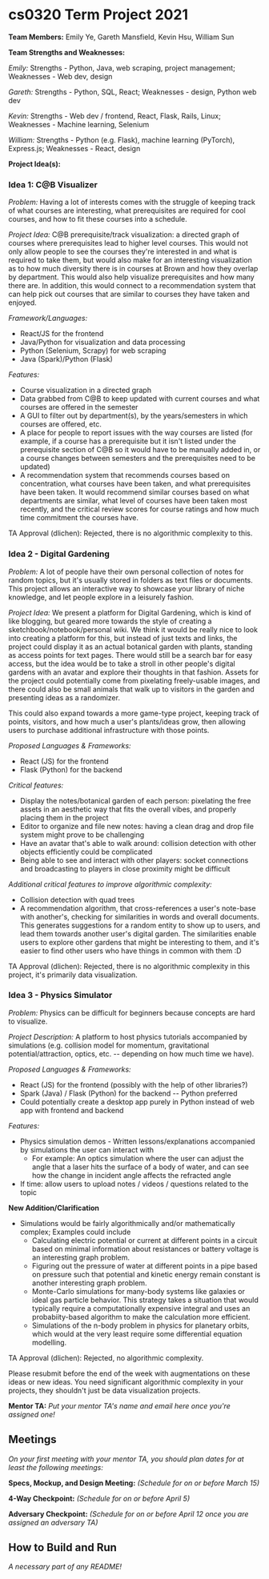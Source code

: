 # cs0320 Term Project 2021

**Team Members:** Emily Ye, Gareth Mansfield, Kevin Hsu, William Sun

**Team Strengths and Weaknesses:**

_Emily:_ Strengths - Python, Java, web scraping, project management; Weaknesses - Web dev, design

_Gareth:_ Strengths - Python, SQL, React; Weaknesses - design, Python web dev

_Kevin:_ Strengths - Web dev / frontend, React, Flask, Rails, Linux; Weaknesses - Machine learning, Selenium

_William:_ Strengths - Python (e.g. Flask), machine learning (PyTorch), Express.js; Weaknesses - React, design

**Project Idea(s):**
### Idea 1: C@B Visualizer
_Problem:_ Having a lot of interests comes with the struggle of keeping track of what courses are interesting, 
what prerequisites are required for cool courses, and how to fit these courses into a schedule.

_Project Idea:_ C@B prerequisite/track visualization: a directed graph of courses where prerequisites lead to 
higher level courses. This would not only allow people to see the courses they're interested in and what is 
required to take them, but would also make for an interesting visualization as to how much diversity there is in 
courses at Brown and how they overlap by department. This would also help visualize prerequisites and how many there are.
In addition, this would connect to a recommendation system that can help pick out courses that are similar to courses
they have taken and enjoyed.

_Framework/Languages:_
* React/JS for the frontend
* Java/Python for visualization and data processing
* Python (Selenium, Scrapy) for web scraping
* Java (Spark)/Python (Flask)

_Features:_
* Course visualization in a directed graph
* Data grabbed from C@B to keep updated with current courses and what courses are offered in the semester
* A GUI to filter out by department(s), by the years/semesters in which courses are offered, etc.
* A place for people to report issues with the way courses are listed (for example, if a course has a prerequisite but it isn't listed under the prerequisite section of C@B so it would have to be manually added in, or a course changes between semesters and the prerequisites need to be updated)
* A recommendation system that recommends courses based on concentration, what courses have been taken, and what prerequisites have been taken. It would recommend similar courses based on what departments are similar, what level of courses have been taken most recently, and the critical review scores for course ratings and how much time commitment the courses have.

TA Approval (dlichen): Rejected, there is no algorithmic complexity to this.

### Idea 2 - Digital Gardening
_Problem:_
A lot of people have their own personal collection of notes for random topics, but it's usually stored in folders as 
text files or documents. This project allows an interactive way to showcase your library of niche knowledge, and 
let people explore in a leisurely fashion.

_Project Idea:_
We present a platform for  Digital Gardening, which is kind of like blogging, but geared more towards the style of 
creating a sketchbook/notebook/personal wiki. We think it would be really nice to look into creating a platform for 
this, but instead of just texts and links, the project could display it as an actual botanical garden with plants, 
standing as access points for text pages. There would still be a search bar for easy access, but the idea would be to 
take a stroll in other people's digital gardens with an avatar and explore their thoughts in that fashion. 
Assets for the project could potentially come from pixelating freely-usable images, and there could also be 
small animals that walk up to visitors in the garden and presenting ideas as a randomizer.

This could also expand towards a more game-type project, keeping track of points, visitors, and how much a user's 
plants/ideas grow, then allowing users to purchase additional infrastructure with those points.

_Proposed Languages & Frameworks:_
* React (JS) for the frontend
* Flask (Python) for the backend

_Critical features:_
* Display the notes/botanical garden of each person: pixelating the free assets in an aesthetic way that fits the 
  overall vibes, and properly placing them in the project
* Editor to organize and file new notes: having a clean drag and drop file system might prove to be challenging
* Have an avatar that's able to walk around: collision detection with other objects efficiently could be complicated
* Being able to see and interact with other players: socket connections and broadcasting to players in close 
  proximity might be difficult

_Additional critical features to improve algorithmic complexity:_
* Collision detection with quad trees
* A recommendation algorithm, that cross-references a user's note-base with another's, checking for similarities in words and overall documents. This generates suggestions for a random entity to show up to users, and lead them towards another user's digital garden. The similarities enable users to explore other gardens that might be interesting to them, and it's easier to find other users who have things in common with them :D

TA Approval (dlichen): Rejected, there is no algorithmic complexity in this project, it's primarily data visualization. 

### Idea 3 - Physics Simulator
_Problem:_ Physics can be difficult for beginners because concepts are hard to visualize.

_Project Description:_ A platform to host physics tutorials accompanied by simulations (e.g. collision model 
for momentum, gravitational potential/attraction, optics, etc. -- depending on how much time we have).

_Proposed Languages & Frameworks:_
* React (JS) for the frontend (possibly with the help of other libraries?)
* Spark (Java) / Flask (Python) for the backend -- Python preferred
* Could potentially create a desktop app purely in Python instead of web app with frontend and backend

_Features:_
* Physics simulation demos - Written lessons/explanations accompanied by simulations the user can interact with
  * For example: An optics simulation where the user can adjust the angle that a laser hits the surface of a body of water, and can see how the change in incident angle affects the refracted angle
* If time: allow users to upload notes / videos / questions related to the topic

**New Addition/Clarification**

* Simulations would be fairly algorithmically and/or mathematically complex; Examples could include 
  - Calculating electric potential or current at different points in a circuit based on minimal information about resistances or battery voltage is an interesting graph problem.
  - Figuring out the pressure of water at different points in a pipe based on pressure such that potential and kinetic energy remain constant is another interesting graph problem.
  - Monte-Carlo simulations for many-body systems like galaxies or ideal gas particle behavior. This strategy takes a situation that would typically require a computationally expensive integral and uses an probabiity-based algorithm to make the calculation more efficient.
  - Simulations of the n-body problem in physics for planetary orbits, which would at the very least require some differential equation modelling.

TA Approval (dlichen): Rejected, no algorithmic complexity.

Please resubmit before the end of the week with augmentations on these ideas or new ideas. You need significant algorithmic complexity in your projects, they shouldn't just be data visualization projects. 

**Mentor TA:** _Put your mentor TA's name and email here once you're assigned one!_

## Meetings
_On your first meeting with your mentor TA, you should plan dates for at least the following meetings:_

**Specs, Mockup, and Design Meeting:** _(Schedule for on or before March 15)_

**4-Way Checkpoint:** _(Schedule for on or before April 5)_

**Adversary Checkpoint:** _(Schedule for on or before April 12 once you are assigned an adversary TA)_

## How to Build and Run
_A necessary part of any README!_
